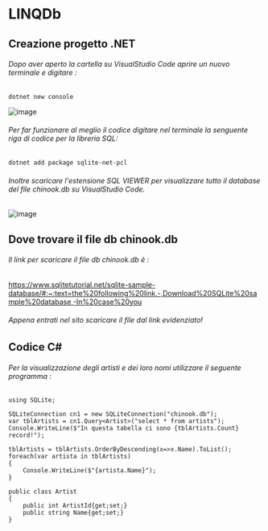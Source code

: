 # LINQDb
## Creazione progetto .NET
###### Dopo aver aperto la cartella su VisualStudio Code aprire un nuovo terminale e digitare : 
``` 
dotnet new console 
```
![image](https://github.com/P4020/LINQDb/assets/117436985/b79a9091-6bf9-43cc-89df-d00b2f404f03)
###### Per far funzionare al meglio il codice digitare nel terminale la senguente riga di codice per la libreria SQL:
``` 
dotnet add package sqlite-net-pcl
```
###### Inoltre scaricare l'estensione SQL VIEWER per visualizzare tutto il database del file chinook.db su VisualStudio Code.

![image](https://github.com/P4020/LINQDb/assets/117436985/b3e68d01-2da1-49a9-a25b-009edbe6bdf6)

## Dove trovare il file db chinook.db
###### Il link per scaricare il file db chinook.db è : 

https://www.sqlitetutorial.net/sqlite-sample-database/#:~:text=the%20following%20link.-,Download%20SQLite%20sample%20database,-In%20case%20you

###### Appena entrati nel sito scaricare il file dal link evidenziato!

## Codice C#
###### Per la visualizzazione degli artisti e dei loro nomi utilizzare il seguente programma :
``` 
using SQLite;

SQLiteConnection cn1 = new SQLiteConnection("chinook.db");
var tblArtists = cn1.Query<Artist>("select * from artists");
Console.WriteLine($"In questa tabella ci sono {tblArtists.Count} record!");

tblArtists = tblArtists.OrderByDescending(x=>x.Name).ToList();
foreach(var artista in tblArtists)
{
    Console.WriteLine($"{artista.Name}");
}

public class Artist
{
    public int ArtistId{get;set;}
    public string Name{get;set;}
}
```


